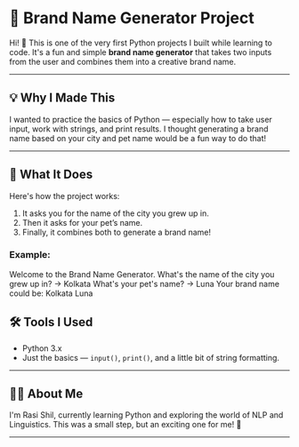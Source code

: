 # 🧠 Brand Name Generator Project

Hi! 👋 This is one of the very first Python projects I built while learning to code. It's a fun and simple **brand name generator** that takes two inputs from the user and combines them into a creative brand name.

---

## 💡 Why I Made This

I wanted to practice the basics of Python — especially how to take user input, work with strings, and print results. I thought generating a brand name based on your city and pet name would be a fun way to do that!

---

## 🚀 What It Does

Here's how the project works:

1. It asks you for the name of the city you grew up in.
2. Then it asks for your pet’s name.
3. Finally, it combines both to generate a brand name!

### Example:
Welcome to the Brand Name Generator.
What's the name of the city you grew up in? → Kolkata
What's your pet's name? → Luna
Your brand name could be: Kolkata Luna

## 🛠️ Tools I Used

- Python 3.x
- Just the basics — `input()`, `print()`, and a little bit of string formatting.

---
## 🙋‍♀️ About Me

I'm Rasi Shil, currently learning Python and exploring the world of NLP and Linguistics. This was a small step, but an exciting one for me! 🌱  

---


